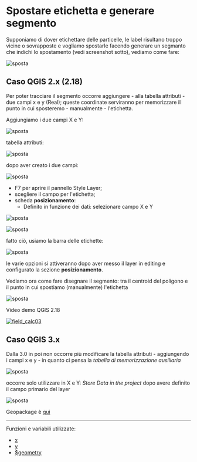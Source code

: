 # Spostare etichetta e generare segmento

Supponiamo di dover etichettare delle particelle, le label risultano troppo vicine o sovrapposte e vogliamo spostarle facendo generare un segmanto che indichi lo spostamento (vedi screenshot sotto), vediamo come fare:

![sposta](../img/esempi/sposta_label_segmento/sposta_01.png)

## Caso QGIS 2.x (2.18)

Per poter tracciare il segmento occorre aggiungere - alla tabella attributi - due campi x e y (Real); queste coordinate serviranno per memorizzare il punto in cui sposteremo - manualmente - l'etichetta.

Aggiungiamo i due campi X e Y:

![sposta](../img/esempi/sposta_label_segmento/sposta_03.png)

tabella attributi:

![sposta](../img/esempi/sposta_label_segmento/sposta_04.png)

dopo aver creato i due campi:

![sposta](../img/esempi/sposta_label_segmento/sposta_05.png)

* F7 per aprire il pannello Style Layer;
* scegliere il campo per l'etichetta;
* scheda **posizionamento**:
    * Definito in funzione dei dati: selezionare campo X e Y

![sposta](../img/esempi/sposta_label_segmento/sposta_06.png)

![sposta](../img/esempi/sposta_label_segmento/sposta_07.png)

fatto ciò, usiamo la barra delle etichette:

![sposta](../img/esempi/sposta_label_segmento/sposta_08.png)

le varie opzioni si attiveranno dopo aver messo il layer in editing e configurato la sezione **posizionamento**.

Vediamo ora come fare disegnare il segmento: tra il centroid del poligono e il punto in cui spostiamo (manualmente) l'etichetta

![sposta](../img/esempi/sposta_label_segmento/sposta_09.gif)

Video demo QGIS 2.18

[![field_calc03](https://img.youtube.com/vi/KduHGf9wJbs/0.jpg)](https://www.youtube.com/watch?v=KduHGf9wJbs&t= "video demo QGIS 2.18")

## Caso QGIS 3.x

Dalla 3.0 in poi non occorre più modificare la tabella attributi - aggiungendo i campi x e y - in quanto ci pensa la _tabella di memorizzazione ausiliaria_

![sposta](../img/esempi/sposta_label_segmento/tab_aux_01.png)

occorre solo utilizzare in X e Y: _Store Data in the project_ dopo avere definito il campo primario del layer

![sposta](../img/esempi/sposta_label_segmento/sposta_10.png)

Geopackage è [qui](https://github.com/opendatasicilia/HfcQGIS-md/raw/main/docs/esempi/dati_esempi.zip)

---

Funzioni e variabili utilizzate:

* [x](../gr_funzioni/geometria/geometria_unico.md#x_1)
* [y](../gr_funzioni/geometria/geometria_unico.md#y_1)
* [\$geometry](../gr_funzioni/geometria/geometria_unico.md#geometry)
